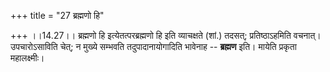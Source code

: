 +++
title = "27 ब्रह्मणो हि"

+++
।।14.27।। ब्रह्मणो हि इत्येतत्परब्रह्मणो हि इति व्याचक्षते (शां.) तदसत्;
प्रतिष्ठाऽहमिति वचनात्। उपचारोऽसाविति चेत्; न मुख्ये सम्भवति
तदुपादानायोगादिति भावेनाह -- **ब्रह्मण** इति। मायेति प्रकृता
महालक्ष्मीः।

